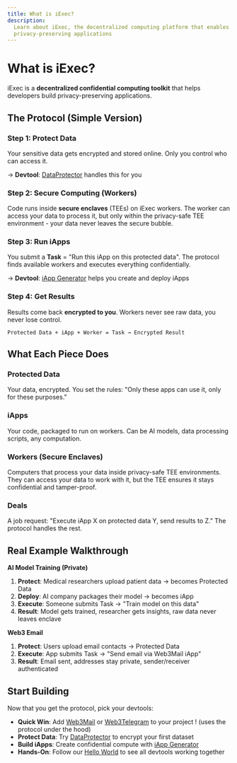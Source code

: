 ```yaml
---
title: What is iExec?
description:
  Learn about iExec, the decentralized computing platform that enables
  privacy-preserving applications
---
```


# What is iExec?

iExec is a **decentralized confidential computing toolkit** that helps
developers build privacy-preserving applications.

## The Protocol (Simple Version)

### Step 1: Protect Data

Your sensitive data gets encrypted and stored online. Only you control who can
access it.

→ **Devtool**: [DataProtector](/references/dataProtector) handles this for you

### Step 2: Secure Computing (Workers)

Code runs inside **secure enclaves** (TEEs) on iExec workers. The worker can
access your data to process it, but only within the privacy-safe TEE
environment - your data never leaves the secure bubble.

### Step 3: Run iApps

You submit a **Task** = "Run this iApp on this protected data". The protocol
finds available workers and executes everything confidentially.

→ **Devtool**: [iApp Generator](/references/iapp-generator) helps you create and
deploy iApps

### Step 4: Get Results

Results come back **encrypted to you**. Workers never see raw data, you never
lose control.

```
Protected Data + iApp + Worker = Task → Encrypted Result
```

## What Each Piece Does

### **Protected Data**

Your data, encrypted. You set the rules: "Only these apps can use it, only for
these purposes."

### **iApps**

Your code, packaged to run on workers. Can be AI models, data processing
scripts, any computation.

### **Workers (Secure Enclaves)**

Computers that process your data inside privacy-safe TEE environments. They can
access your data to work with it, but the TEE ensures it stays confidential and
tamper-proof.

### **Deals**

A job request: "Execute iApp X on protected data Y, send results to Z." The
protocol handles the rest.

## Real Example Walkthrough

**AI Model Training (Private)**

1. **Protect**: Medical researchers upload patient data → becomes Protected Data
2. **Deploy**: AI company packages their model → becomes iApp
3. **Execute**: Someone submits Task → "Train model on this data"
4. **Result**: Model gets trained, researcher gets insights, raw data never
   leaves enclave

**Web3 Email**

1. **Protect**: Users upload email contacts → Protected Data
2. **Execute**: App submits Task → "Send email via Web3Mail iApp"
3. **Result**: Email sent, addresses stay private, sender/receiver authenticated

## Start Building

Now that you get the protocol, pick your devtools:

- **Quick Win**: Add [Web3Mail](/references/web3mail) or
  [Web3Telegram](/references/web3telegram) to your project ! (uses the protocol
  under the hood)
- **Protect Data**: Try [DataProtector](/references/dataProtector) to encrypt
  your first dataset
- **Build iApps**: Create confidential compute with
  [iApp Generator](/references/iapp-generator)
- **Hands-On**: Follow our [Hello World](/get-started/helloWorld) to see all
  devtools working together

